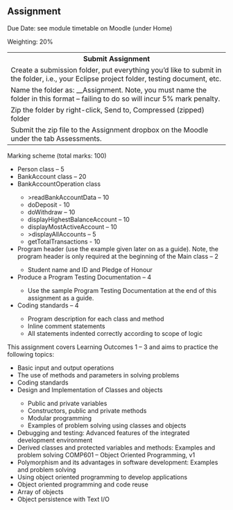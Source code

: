 ## Assignment
<p>Due Date: see module timetable on Moodle (under Home)</p>
<p>Weighting: 20%</p>
<table>
    <tr>
        <th>Submit Assignment</th>
    </tr>
    <tr>
        <td>Create a submission folder, put everything you’d like to submit in the folder, i.e., your Eclipse project folder, testing document, etc.</td>
    </tr>
    <tr>
        <td>Name the folder as: <your-first-name>_<your-last-name>_Assignment. Note,
        you must name the folder in this format – failing to do so will incur 5% mark penalty.</td>
    </tr>
    <tr>
        <td>Zip the folder by right-click, Send to, Compressed (zipped) folder</td>
    </tr>
    <tr>
        <td>Submit the zip file to the Assignment dropbox on the Moodle under the tab Assessments.</td>
    </tr>
</table>
<table>
<p>Marking scheme (total marks: 100)</p>
<ul>
    <li>Person class – 5</li>
    <li>BankAccount class – 20</li>
    <li>BankAccountOperation class</li>
        <ul>
            <li>>readBankAccountData – 10</li>
            <li>doDeposit - 10</li>
            <li>doWithdraw – 10</li>
            <li>displayHighestBalanceAccount – 10</li>
            <li>displayMostActiveAccount – 10</li>
            <li>>displayAllAccounts – 5</li>
            <li>getTotalTransactions - 10</li>
        </ul>
    <li>Program header (use the example given later on as a guide). Note, the program header is only required at the beginning of the Main class – 2</li>
    <ul>
        <li>Student name and ID and Pledge of Honour</li>
    </ul>
    <li>Produce a Program Testing Documentation – 4</li>
    <ul>
        <li>Use the sample Program Testing Documentation at the end of this assignment as a guide.</li>
    </ul>
    <li>Coding standards – 4</li>
    <ul>
        <li>Program description for each class and method</li>
        <li>Inline comment statements</li>
        <li>All statements indented correctly according to scope of logic</li>
    </ul>
</ul>
<p>This assignment covers Learning Outcomes 1 – 3 and aims to practice the following topics:</p>
<ul>
    <li>Basic input and output operations</li>
    <li>The use of methods and parameters in solving problems</li>
    <li>Coding standards</li>
    <li>Design and Implementation of Classes and objects</li>
    <ul>
        <li>Public and private variables</li>
        <li>Constructors, public and private methods</li>
        <li>Modular programming</li>
        <li>Examples of problem solving using classes and objects</li>
    </ul>
    <li>Debugging and testing: Advanced features of the integrated development environment</li>
    <li>Derived classes and protected variables and methods: Examples and problem solving COMP601 – Object Oriented Programming, v1</li>
    <li>Polymorphism and its advantages in software development: Examples and problem solving</li>
    <li>Using object oriented programming to develop applications</li>
    <li>Object oriented programming and code reuse</li>
    <li>Array of objects</li>
    <li>Object persistence with Text I/O</li>
</ul>